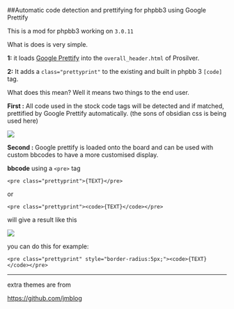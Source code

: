 ##Automatic code detection and prettifying for phpbb3 using Google Prettify 

This is a mod for phpbb3 working on `3.0.11`

What is does is very simple. 

**1:** it loads [Google Prettify](http://code.google.com/p/google-code-prettify/) into the `overall_header.html` of Prosilver.

**2:** It adds a `class="prettyprint"` to the existing and built in phpbb 3 `[code]` tag. 


What does this mean? Well it means two things to the end user.

**First :** All code used in the stock code tags will be detected and if matched, prettified by Google Prettify automatically. (the sons of obsidian css is being used here)

![](https://raw.github.com/randomessence/gPrettifyphpbb3mod/master/contrib/examples/code.png)

**Second :** Google prettify is loaded onto the board and can be used with custom bbcodes to have a more customised display.

**bbcode** using a `<pre>` tag 

`<pre class="prettyprint">{TEXT}</pre>`

or

`<pre class="prettyprint"><code>{TEXT}</code></pre>`

will give a result like this


![](https://raw.github.com/randomessence/gPrettifyphpbb3mod/master/contrib/examples/bbcodecode.png)

you can do this for example:

`<pre class="prettyprint" style="border-radius:5px;"><code>{TEXT}</code></pre>`

-------------

extra themes are from

https://github.com/jmblog